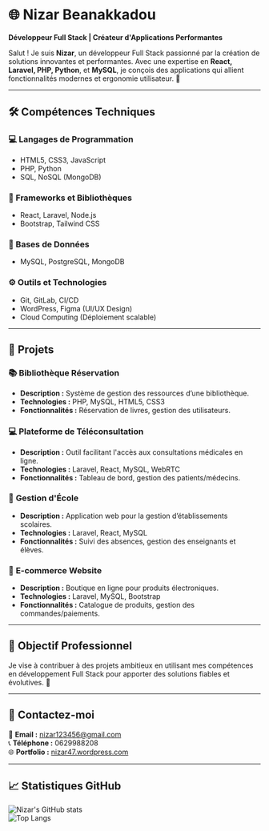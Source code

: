 # 🌐 Nizar Beanakkadou  

**Développeur Full Stack | Créateur d'Applications Performantes**  

Salut ! Je suis **Nizar**, un développeur Full Stack passionné par la création de solutions innovantes et performantes. Avec une expertise en **React, Laravel, PHP, Python**, et **MySQL**, je conçois des applications qui allient fonctionnalités modernes et ergonomie utilisateur. 🚀  

---

## 🛠 Compétences Techniques  

### 💻 Langages de Programmation  
- HTML5, CSS3, JavaScript  
- PHP, Python  
- SQL, NoSQL (MongoDB)  

### 🔧 Frameworks et Bibliothèques  
- React, Laravel, Node.js  
- Bootstrap, Tailwind CSS  

### 💾 Bases de Données  
- MySQL, PostgreSQL, MongoDB  

### ⚙️ Outils et Technologies  
- Git, GitLab, CI/CD  
- WordPress, Figma (UI/UX Design)  
- Cloud Computing (Déploiement scalable)  

---

## 🚀 Projets  

### 📚 **Bibliothèque Réservation**  
- **Description :** Système de gestion des ressources d’une bibliothèque.  
- **Technologies :** PHP, MySQL, HTML5, CSS3  
- **Fonctionnalités :** Réservation de livres, gestion des utilisateurs.  

### 💻 **Plateforme de Téléconsultation**  
- **Description :** Outil facilitant l'accès aux consultations médicales en ligne.  
- **Technologies :** Laravel, React, MySQL, WebRTC  
- **Fonctionnalités :** Tableau de bord, gestion des patients/médecins.  

### 🏫 **Gestion d'École**  
- **Description :** Application web pour la gestion d’établissements scolaires.  
- **Technologies :** Laravel, React, MySQL  
- **Fonctionnalités :** Suivi des absences, gestion des enseignants et élèves.  

### 🛒 **E-commerce Website**  
- **Description :** Boutique en ligne pour produits électroniques.  
- **Technologies :** Laravel, MySQL, Bootstrap  
- **Fonctionnalités :** Catalogue de produits, gestion des commandes/paiements.  

---

## 🎯 Objectif Professionnel  

Je vise à contribuer à des projets ambitieux en utilisant mes compétences en développement Full Stack pour apporter des solutions fiables et évolutives. 🌟  

---

## 🤝 Contactez-moi  

📧 **Email :** [nizar123456@gmail.com](mailto:nizar123456@gmail.com)  
📞 **Téléphone :** 0629988208  
🌐 **Portfolio :** [nizar47.wordpress.com](https://nizar47.wordpress.com)  

---

## 📈 Statistiques GitHub  

![Nizar's GitHub stats](https://github-readme-stats.vercel.app/api?username=NizarBeanakkadou&show_icons=true&theme=default)  
![Top Langs](https://github-readme-stats.vercel.app/api/top-langs/?username=NizarBeanakkadou&layout=compact&theme=default)  

